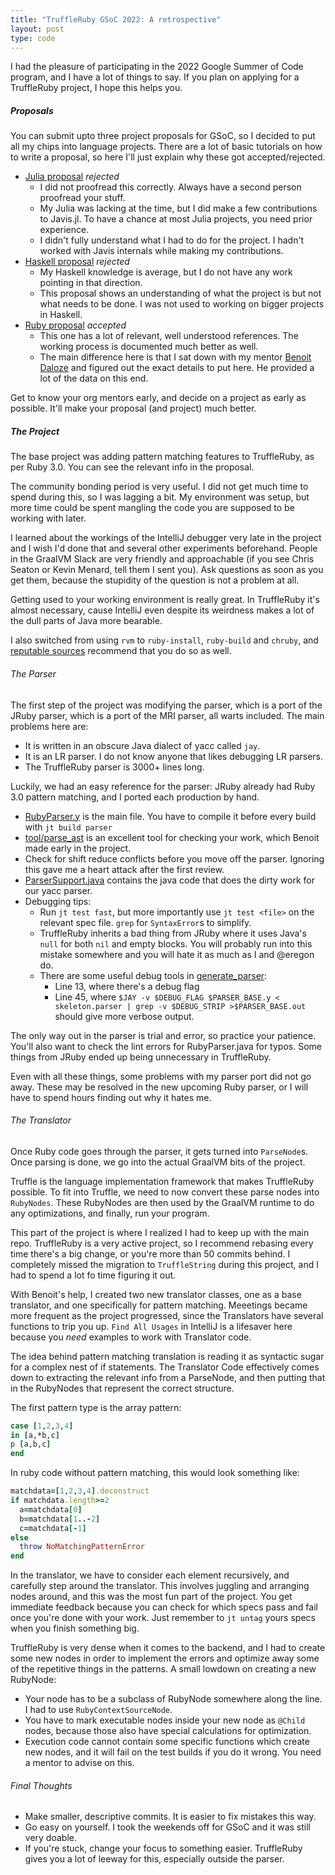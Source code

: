 ```yaml
---
title: "TruffleRuby GSoC 2022: A retrospective"
layout: post
type: code
---
```


I had the pleasure of participating in the 2022 Google Summer of Code program, and I have a lot of things to say. If you plan on
applying for a TruffleRuby project, I hope this helps you.

##### Proposals
You can submit upto three project proposals for GSoC, so I decided to put all my chips into language projects. There are a lot
of basic tutorials on how to write a proposal, so here I'll just explain why these got accepted/rejected.
- [Julia proposal](https://docs.google.com/document/d/1KfKR3_7iQP39LwEYq7lijxT5y1dEzpYOY2UFrPnyWWQ/edit?usp=sharing)
*rejected*
  - I did not proofread this correctly. Always have a second person proofread your stuff.
  - My Julia was lacking at the time, but I did make a few contributions to Javis.jl. To have a chance at most Julia projects,
  you need prior experience.
  - I didn't fully understand what I had to do for the project. I hadn't worked with Javis internals while making my
  contributions.
- [Haskell proposal](https://docs.google.com/document/d/1_SQAYmN5axWZwstj7ThE48ulPEgCvLAgt0MHbX6HOPk/edit?usp=sharing)
*rejected*
  - My Haskell knowledge is average, but I do not have any work pointing in that direction.
  - This proposal shows an understanding of what the project is but not what needs to be done. I was not used to working on
  bigger projects in Haskell.
- [Ruby proposal](https://docs.google.com/document/d/18TbvIIMCtPjz46HWYUmxh2hyKDq6QA8HHwunUFfZ3cU/edit?usp=sharing)
*accepted*
  - This one has a lot of relevant, well understood references. The working process is documented much better as well.
  - The main difference here is that I sat down with my mentor [Benoit Daloze](https://github.com/eregon/) and figured out the exact details to put here. He provided a lot of the data on this end.

Get to know your org mentors early, and decide on a project as early as possible. It'll make your proposal (and project) much better.

##### The Project
The base project was adding pattern matching features to TruffleRuby, as per Ruby 3.0. You can see the relevant info in the proposal.

The community bonding period is very useful. I did not get much time to
spend during this, so I was lagging a bit. My environment was setup, but
more time could be spent mangling the code you are supposed to be working
with later.

I learned about the workings of the IntelliJ debugger very
late in the project and I wish I'd done that and several other experiments
beforehand. People in the GraalVM Slack are very friendly and approachable (if you see Chris Seaton or Kevin Menard, tell them 
I sent you). Ask questions as soon as you get them, because the stupidity of the question is not a problem at all. 

Getting used to your working environment is really great. In TruffleRuby
it's almost necessary, cause IntelliJ even despite its weirdness makes a lot of the dull
parts of Java more bearable.

I also switched from using `rvm` to `ruby-install`, `ruby-build` and `chruby`, and
[reputable sources](https://eregon.me/blog/2021/06/04/review-of-ruby-installers-and-switchers.html) recommend that you do so as well.

###### The Parser
The first step of the project was modifying the parser, which is a port of the JRuby
parser, which is a port of the MRI parser, all warts included.
The main problems here are:
- It is written in an obscure Java dialect of yacc called `jay`.
- It is an LR parser. I do not know anyone that likes debugging LR parsers.
- The TruffleRuby parser is 3000+ lines long.

Luckily, we had an easy reference for the parser: JRuby already had Ruby 3.0 pattern
matching, and I ported each production by hand.

- [RubyParser.y](https://github.com/oracle/truffleruby/blob/master/src/main/java/org/truffleruby/parser/parser/RubyParser.y)
is the main file. You have to compile it before every build with `jt build parser`
- [tool/parse_ast](https://github.com/oracle/truffleruby/blob/master/doc/contributor/parser.md)
is an excellent tool for checking your work, which Benoit made early in the project.
- Check for shift reduce conflicts before you move off the parser. Ignoring this gave me a heart attack after the first review.
- [ParserSupport.java](https://github.com/oracle/truffleruby/blob/master/src/main/java/org/truffleruby/parser/parser/ParserSupport.java)
contains the java code that does the dirty work for our yacc parser.
- Debugging tips:
  - Run `jt test fast`, but more importantly use `jt test <file>` on the relevant spec
  file. `grep` for `SyntaxError`s to simplify.
  - TruffleRuby inherits a bad thing from JRuby where it uses Java's `null` for both
  `nil` and empty blocks.
  You will probably run into this mistake somewhere and you will hate it as much as I 
  and @eregon do.
  - There are some useful debug tools in
  [generate_parser](https://github.com/oracle/truffleruby/blob/master/tool/generate_parser):
    - Line 13, where there's a debug flag
    - Line 45, where `$JAY -v $DEBUG_FLAG $PARSER_BASE.y < skeleton.parser | grep -v $DEBUG_STRIP >$PARSER_BASE.out` should give more verbose output.

The only way out in the parser is trial and error, so practice your patience. You'll
also want to check the lint errors for RubyParser.java for typos. Some things from JRuby
ended up being unnecessary in TruffleRuby.

Even with all these things, some problems with my parser port did not go away. These
may be resolved in the new upcoming Ruby parser, or I will have to spend hours finding 
out why it hates me.

###### The Translator
Once Ruby code goes through the parser, it gets turned into `ParseNode`s. Once parsing is done, we go into the actual GraalVM bits of the project. 

Truffle is the language implementation framework that makes TruffleRuby possible. To fit
into Truffle, we need to now convert these parse nodes into `RubyNodes`. These RubyNodes
are then used by the GraalVM runtime to do any optimizations, and finally, run your 
program.

This part of the project is where I realized I had to keep up with the main repo.
TruffleRuby is a very active project, so I recommend rebasing every time there's a big
change, or you're more than 50 commits behind. I completely missed the migration to `TruffleString` during this project, and
I had to spend a lot fo time figuring it out.

With Benoit's help, I created two new translator classes, one as a base translator,
and one specifically for pattern matching. Meeetings became more frequent as the project progressed, since the Translators have
several functions to trip you up. `Find All Usages` in IntelliJ is a lifesaver here because you *need* examples to work with
Translator code.

The idea behind pattern matching translation is reading it as syntactic sugar for a complex nest of if statements.
The Translator Code effectively comes down to extracting the relevant info from a ParseNode, and then putting that in the
RubyNodes that represent the correct structure.

The first pattern type is the array pattern:
```ruby
case [1,2,3,4]
in [a,*b,c]
p [a,b,c]
end
```
In ruby code without pattern matching, this would look something like:
```ruby
matchdata=[1,2,3,4].deconstruct
if matchdata.length>=2
  a=matchdata[0]
  b=matchdata[1..-2]
  c=matchdata[-1]
else
  throw NoMatchingPatternError
end
```

In the translator, we have to consider each element recursively, and carefully step around the translator. This involves
juggling and arranging nodes around, and this was the most fun part of the project. You get immediate feedback because you can
check for which specs pass and fail once you're done with your work. Just remember to `jt untag` yours specs when you finish
something big.

TruffleRuby is very dense when it comes to the backend, and I had to create some new nodes in order to implement the errors and
optimize away some of the repetitive things in the patterns. A small lowdown on creating a new RubyNode:
- Your node has to be a subclass of RubyNode somewhere along the line. I had to use `RubyContextSourceNode`.
- You have to mark executable nodes inside your new node as `@Child` nodes, because those also have special calculations for 
optimization.
- Execution code cannot contain some specific functions which create new nodes, and it will fail on the test builds if you do it
wrong. You need a mentor to advise on this.

###### Final Thoughts
- Make smaller, descriptive commits. It is easier to fix mistakes this way.
- Go easy on yourself. I took the weekends off for GSoC and it was still very doable.
- If you're stuck, change your focus to something easier. TruffleRuby gives you a lot of leeway for this, especially outside
the parser.

